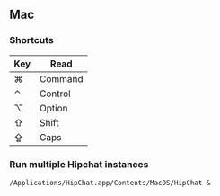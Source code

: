 ## Mac

### Shortcuts

Key | Read
--- | ---
⌘	  | Command
⌃	  | Control
⌥	  | Option
⇧	  | Shift
⇪	  | Caps

### Run multiple Hipchat instances

    /Applications/HipChat.app/Contents/MacOS/HipChat &
